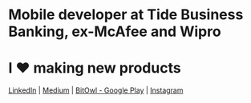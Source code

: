 # Mobile developer at Tide Business Banking, ex-McAfee and Wipro
# I ❤️  making new products

[LinkedIn](https://www.linkedin.com/in/vkartha) | [Medium](https://nightshade7.medium.com/) | [BitOwl - Google Play](https://play.google.com/store/apps/details?id=com.molten.owl&hl=en_IN) | [Instagram](https://www.instagram.com/a.fit.coder)
